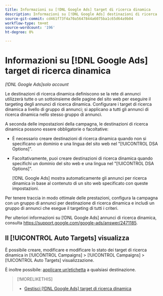 ```yaml
---
title: Informazioni su [!DNL Google Ads] target di ricerca dinamica
description: Informazioni su [!DNL Google Ads] destinazioni di ricerca dinamica.
source-git-commit: cd461f73f4a70a5647844a6075ba1c65d64a9b04
workflow-type: tm+mt
source-wordcount: '196'
ht-degree: 0%

---
```


# Informazioni su [!DNL Google Ads] target di ricerca dinamica

*[!DNL Google Ads]solo account*

Le destinazioni di ricerca dinamica definiscono se la rete di annunci utilizzerà tutte o un sottoinsieme delle pagine del sito web per eseguire il targeting degli annunci di ricerca dinamica. Configurare i target di ricerca dinamica a livello di gruppo di annunci; si applicano a tutti gli annunci di ricerca dinamica nello stesso gruppo di annunci.

A seconda delle impostazioni della campagna, le destinazioni di ricerca dinamica possono essere obbligatorie o facoltative:

* È necessario creare destinazioni di ricerca dinamica quando non si specificano un dominio e una lingua del sito web nel &quot;[!UICONTROL DSA Options]&quot;.

* Facoltativamente, puoi creare destinazioni di ricerca dinamica quando specifichi un dominio del sito web e una lingua nel &quot;[!UICONTROL DSA Options]&quot;.

   [!DNL Google Ads] mostra automaticamente gli annunci per ricerca dinamica in base al contenuto di un sito web specificato con queste impostazioni.

Per tenere traccia in modo ottimale delle prestazioni, configura la campagna con un gruppo di annunci per destinazione di ricerca dinamica e includi un gruppo di annunci che esegue il targeting di tutti i criteri.

Per ulteriori informazioni su [!DNL Google Ads] annunci di ricerca dinamica, consulta https://support.google.com/google-ads/answer/2471185.

## Il [!UICONTROL Auto Targets] visualizza

È possibile creare, modificare e modificare lo stato dei target di ricerca dinamica in [!UICONTROL Campaigns] > [!UICONTROL Campaigns] > [!UICONTROL Auto Targets] visualizzazione.

È inoltre possibile: [applicare un’etichetta](/help/search-social-commerce/campaign-management/label-classifications/classification-values-assign-campaign-management.md) a qualsiasi destinazione.

>[!MORELIKETHIS]
>
>* [Gestisci [!DNL Google Ads] target di ricerca dinamica](dynamic-search-target-manage.md)

